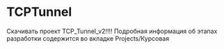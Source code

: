 # TCPTunnel
Скачивать проект TCP_Tunnel_v2!!!!
Подробная информация об этапах разработки содержится во вкладке Projects/Курсовая
